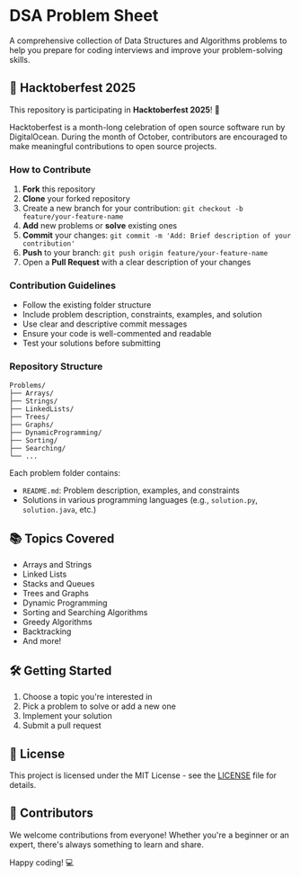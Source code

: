 # DSA Problem Sheet

A comprehensive collection of Data Structures and Algorithms problems to help you prepare for coding interviews and improve your problem-solving skills.

## 🚀 Hacktoberfest 2025

This repository is participating in **Hacktoberfest 2025**! 🎉

Hacktoberfest is a month-long celebration of open source software run by DigitalOcean. During the month of October, contributors are encouraged to make meaningful contributions to open source projects.

### How to Contribute

1. **Fork** this repository
2. **Clone** your forked repository
3. Create a new branch for your contribution: `git checkout -b feature/your-feature-name`
4. **Add** new problems or **solve** existing ones
5. **Commit** your changes: `git commit -m 'Add: Brief description of your contribution'`
6. **Push** to your branch: `git push origin feature/your-feature-name`
7. Open a **Pull Request** with a clear description of your changes

### Contribution Guidelines

- Follow the existing folder structure
- Include problem description, constraints, examples, and solution
- Use clear and descriptive commit messages
- Ensure your code is well-commented and readable
- Test your solutions before submitting

### Repository Structure

```
Problems/
├── Arrays/
├── Strings/
├── LinkedLists/
├── Trees/
├── Graphs/
├── DynamicProgramming/
├── Sorting/
├── Searching/
└── ...
```

Each problem folder contains:
- `README.md`: Problem description, examples, and constraints
- Solutions in various programming languages (e.g., `solution.py`, `solution.java`, etc.)

## 📚 Topics Covered

- Arrays and Strings
- Linked Lists
- Stacks and Queues
- Trees and Graphs
- Dynamic Programming
- Sorting and Searching Algorithms
- Greedy Algorithms
- Backtracking
- And more!

## 🛠️ Getting Started

1. Choose a topic you're interested in
2. Pick a problem to solve or add a new one
3. Implement your solution
4. Submit a pull request

## 📄 License

This project is licensed under the MIT License - see the [LICENSE](LICENSE) file for details.

## 🤝 Contributors

We welcome contributions from everyone! Whether you're a beginner or an expert, there's always something to learn and share.

Happy coding! 💻